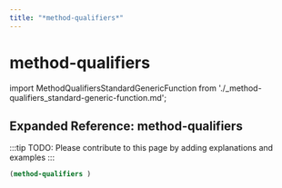 ```yaml
---
title: "*method-qualifiers*"
---
```


# method-qualifiers

import MethodQualifiersStandardGenericFunction from './_method-qualifiers_standard-generic-function.md';

<MethodQualifiersStandardGenericFunction />

## Expanded Reference: method-qualifiers

:::tip
TODO: Please contribute to this page by adding explanations and examples
:::

```lisp
(method-qualifiers )
```
